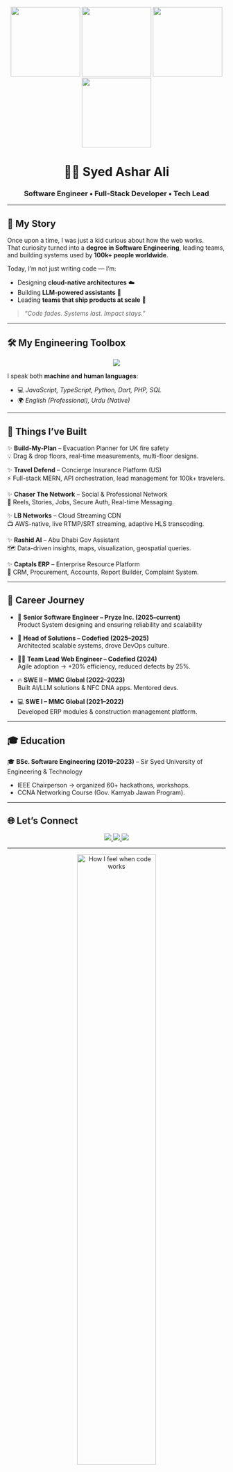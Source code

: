 <!-- Top Banner -->
<!-- 4-GIF Banner Row -->
<p align="center">
  <img src="https://media2.giphy.com/media/v1.Y2lkPTc5MGI3NjExNmtjaXJyOXlpZjdlZXVpd3ZqbDMzOXJveXc2Y2dmbzFsOTFwamNpciZlcD12MV9pbnRlcm5hbF9naWZfYnlfaWQmY3Q9Zw/jBOOXxSJfG8kqMxT11/giphy.gif" height="160px" />
  <img src="https://media2.giphy.com/media/v1.Y2lkPTc5MGI3NjExbjBibnMwbGQ4bGY2MHZmOXNmNm1mMWMwNXJyNzM0OHJ3aGI1c3B5YSZlcD12MV9pbnRlcm5hbF9naWZfYnlfaWQmY3Q9Zw/scZPhLqaVOM1qG4lT9/giphy.gif" height="160px" />
  <img src="https://media3.giphy.com/media/v1.Y2lkPTc5MGI3NjExNzd4ZWl5N2JmMTl6ZjVoajcyMWphOWI2eWp3ZG5sb2x4YnpmM2o1ZyZlcD12MV9pbnRlcm5hbF9naWZfYnlfaWQmY3Q9Zw/bGgsc5mWoryfgKBx1u/giphy.gif" height="160px" />
  <img src="https://media1.giphy.com/media/v1.Y2lkPTc5MGI3NjExaDR5emh3ZzNwMHpxdjFudHdrdzVybzJ6N2xxNzZiNDh4and1aTRtZiZlcD12MV9pbnRlcm5hbF9naWZfYnlfaWQmY3Q9Zw/S8VTGrBPjwo7GnIGiE/giphy.gif" height="160px" />
</p>


<h1 align="center">👨‍💻 Syed Ashar Ali</h1>
<h3 align="center">Software Engineer • Full-Stack Developer • Tech Lead</h3>

---

## 📖 My Story

Once upon a time, I was just a kid curious about how the web works.  
That curiosity turned into a **degree in Software Engineering**, leading teams, and building systems used by **100k+ people worldwide**.  

Today, I’m not just writing code — I’m:  
- Designing **cloud-native architectures** ☁️  
- Building **LLM-powered assistants** 🤖  
- Leading **teams that ship products at scale** 🚀  

> *“Code fades. Systems last. Impact stays.”*

---

## 🛠️ My Engineering Toolbox  

<p align="center">
<img src="https://skillicons.dev/icons?i=js,ts,python,dart,php,react,next,nodejs,laravel,flutter,django,mongodb,postgresql,aws,firebase,kubernetes,nginx,git,github,vite,webpack" />
</p>

I speak both **machine and human languages**:  
- 💻 *JavaScript, TypeScript, Python, Dart, PHP, SQL*  
- 🌍 *English (Professional), Urdu (Native)*  

---

## 🚀 Things I’ve Built

✨ **Build-My-Plan** – Evacuation Planner for UK fire safety  
💡 Drag & drop floors, real-time measurements, multi-floor designs.  

✨ **Travel Defend** – Concierge Insurance Platform (US)  
⚡ Full-stack MERN, API orchestration, lead management for 100k+ travelers.  

✨ **Chaser The Network** – Social & Professional Network  
🔗 Reels, Stories, Jobs, Secure Auth, Real-time Messaging.  

✨ **LB Networks** – Cloud Streaming CDN  
📺 AWS-native, live RTMP/SRT streaming, adaptive HLS transcoding.  

✨ **Rashid AI** – Abu Dhabi Gov Assistant  
🗺️ Data-driven insights, maps, visualization, geospatial queries.  

✨ **Captals ERP** – Enterprise Resource Platform  
🏢 CRM, Procurement, Accounts, Report Builder, Complaint System.  

---

## 💼 Career Journey
- 🚀 **Senior Software Engineer – Pryze Inc. (2025–current)**  
  Product System designing and ensuring reliability and scalability
  
- 🚀 **Head of Solutions – Codefied (2025–2025)**  
  Architected scalable systems, drove DevOps culture.  

- 🧑‍💻 **Team Lead Web Engineer – Codefied (2024)**  
  Agile adoption → +20% efficiency, reduced defects by 25%.  

- 🔥 **SWE II – MMC Global (2022–2023)**  
  Built AI/LLM solutions & NFC DNA apps. Mentored devs.  

- 💻 **SWE I – MMC Global (2021–2022)**  
  Developed ERP modules & construction management platform.  

---

## 🎓 Education

🎓 **BSc. Software Engineering (2019–2023)** – Sir Syed University of Engineering & Technology  
- IEEE Chairperson → organized 60+ hackathons, workshops.  
- CCNA Networking Course (Gov. Kamyab Jawan Program).  

---

## 🌐 Let’s Connect

<p align="center">
  <a href="https://linkedin.com/in/asharali99">
    <img src="https://img.shields.io/badge/LinkedIn-asharali99-blue?style=for-the-badge&logo=linkedin"/>
  </a>
  <a href="mailto:ashar.alia1999@gmail.com">
    <img src="https://img.shields.io/badge/Email-ashar.alia1999%40gmail.com-red?style=for-the-badge&logo=gmail"/>
  </a>
  <a href="https://github.com/asharali95">
    <img src="https://img.shields.io/badge/GitHub-asharali95-black?style=for-the-badge&logo=github"/>
  </a>
</p>

---

<!-- Fun Vibe Gif -->
<p align="center">
  <img src="https://media3.giphy.com/media/v1.Y2lkPTc5MGI3NjExeng0b2ZybmludnE0eGxuaTltanhyMGo0MnM5YTM5ZmJiOWIyaWs1NCZlcD12MV9pbnRlcm5hbF9naWZfYnlfaWQmY3Q9Zw/11vhCpFcD3um7m/giphy.gif" alt="How I feel when code works" width="60%"/>
</p>

✨ *"Great engineers don’t just write code — they write stories of impact."*
